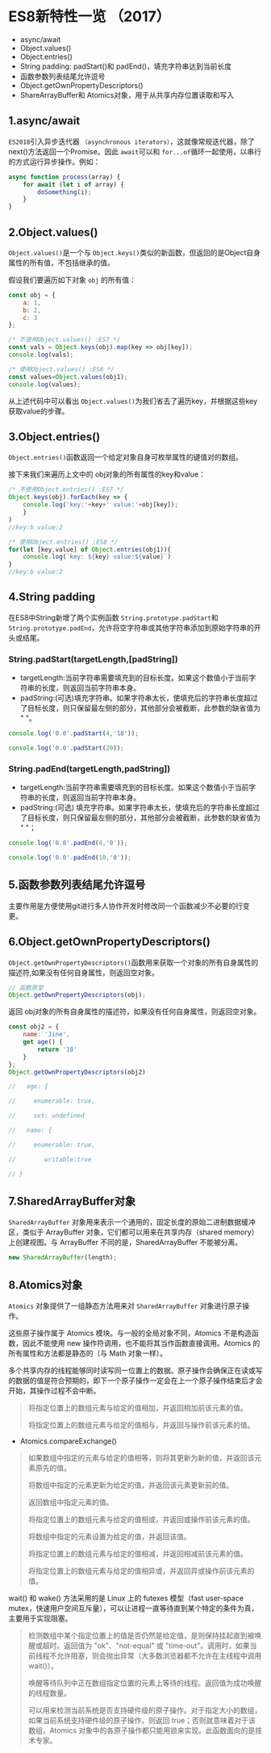 # ES8新特性一览 （2017）

- async/await
- Object.values()
- Object.entries()
- String padding: padStart()和 padEnd()，填充字符串达到当前长度
- 函数参数列表结尾允许逗号
- Object.getOwnPropertyDescriptors()
- ShareArrayBuffer和 Atomics对象，用于从共享内存位置读取和写入

## 1.async/await

`ES2018`引入异步迭代器 `（asynchronous iterators）`，这就像常规迭代器，除了 next()方法返回一个Promise。因此 `await`可以和 `for...of`循环一起使用，以串行的方式运行异步操作。例如：

````js
async function process(array) {  
    for await (let i of array) {    
        doSomething(i);  
    }
}
````

## 2.Object.values()

`Object.values()`是一个与 `Object.keys()`类似的新函数，但返回的是Object自身属性的所有值，不包括继承的值。

假设我们要遍历如下对象 `obj` 的所有值：

````js
const obj = {
    a: 1, 
    b: 2, 
    c: 3
};

/* 不使用Object.values() :ES7 */
const vals = Object.keys(obj).map(key => obj[key]);
console.log(vals);

/* 使用Object.values() :ES8 */
const values=Object.values(obj1);
console.log(values);
````
从上述代码中可以看出 `Object.values()`为我们省去了遍历key，并根据这些key获取value的步骤。

## 3.Object.entries()

`Object.entries()`函数返回一个给定对象自身可枚举属性的键值对的数组。

接下来我们来遍历上文中的 obj对象的所有属性的key和value：

````js
/* 不使用Object.entries() :ES7 */
Object.keys(obj).forEach(key => {    
    console.log('key:'+key+' value:'+obj[key]);
    }
)
//key:b value:2

/* 使用Object.entries() :ES8 */
for(let [key,value] of Object.entries(obj1)){   
    console.log(`key: ${key} value:${value}`)
}
//key:b value:2
````

## 4.String padding

在ES8中String新增了两个实例函数 `String.prototype.padStart`和 `String.prototype.padEnd`，允许将空字符串或其他字符串添加到原始字符串的开头或结尾。

### String.padStart(targetLength,[padString])

- targetLength:当前字符串需要填充到的目标长度。如果这个数值小于当前字符串的长度，则返回当前字符串本身。
- padString:(可选)填充字符串。如果字符串太长，使填充后的字符串长度超过了目标长度，则只保留最左侧的部分，其他部分会被截断，此参数的缺省值为 " "。

````js
console.log('0.0'.padStart(4,'10'));

console.log('0.0'.padStart(20));
````
### String.padEnd(targetLength,padString])

- targetLength:当前字符串需要填充到的目标长度。如果这个数值小于当前字符串的长度，则返回当前字符串本身。
- padString:(可选) 填充字符串。如果字符串太长，使填充后的字符串长度超过了目标长度，则只保留最左侧的部分，其他部分会被截断，此参数的缺省值为 " "；

````js
console.log('0.0'.padEnd(4,'0'));

console.log('0.0'.padEnd(10,'0'));
````
## 5.函数参数列表结尾允许逗号

主要作用是方便使用git进行多人协作开发时修改同一个函数减少不必要的行变更。

## 6.Object.getOwnPropertyDescriptors()

`Object.getOwnPropertyDescriptors()`函数用来获取一个对象的所有自身属性的描述符,如果没有任何自身属性，则返回空对象。

````js
// 函数原型
Object.getOwnPropertyDescriptors(obj);
````
返回 obj对象的所有自身属性的描述符，如果没有任何自身属性，则返回空对象。

````js
const obj2 = {    
    name: 'Jine',    
    get age() { 
        return '18' 
    }
};
Object.getOwnPropertyDescriptors(obj2)

//   age: {

//     enumerable: true,

//     set: undefined

//   name: {

//     enumerable: true,

//        writable:true

// }
````

## 7.SharedArrayBuffer对象

`SharedArrayBuffer` 对象用来表示一个通用的，固定长度的原始二进制数据缓冲区，类似于 ArrayBuffer 对象，它们都可以用来在共享内存（shared memory）上创建视图。与 ArrayBuffer 不同的是，SharedArrayBuffer 不能被分离。

````js
new SharedArrayBuffer(length);
````

## 8.Atomics对象

`Atomics` 对象提供了一组静态方法用来对 `SharedArrayBuffer` 对象进行原子操作。

这些原子操作属于 Atomics 模块。与一般的全局对象不同，Atomics 不是构造函数，因此不能使用 new 操作符调用，也不能将其当作函数直接调用。Atomics 的所有属性和方法都是静态的（与 Math 对象一样）。

多个共享内存的线程能够同时读写同一位置上的数据。原子操作会确保正在读或写的数据的值是符合预期的，即下一个原子操作一定会在上一个原子操作结束后才会开始，其操作过程不会中断。

> 将指定位置上的数组元素与给定的值相加，并返回相加前该元素的值。
>
>  将指定位置上的数组元素与给定的值相与，并返回与操作前该元素的值。

- Atomics.compareExchange()

> 如果数组中指定的元素与给定的值相等，则将其更新为新的值，并返回该元素原先的值。
>
>  将数组中指定的元素更新为给定的值，并返回该元素更新前的值。
>
>  返回数组中指定元素的值。
>
>  将指定位置上的数组元素与给定的值相或，并返回或操作前该元素的值。
>
>  将数组中指定的元素设置为给定的值，并返回该值。
>
>  将指定位置上的数组元素与给定的值相减，并返回相减前该元素的值。
>
>  将指定位置上的数组元素与给定的值相异或，并返回异或操作前该元素的值。

wait() 和 wake() 方法采用的是 Linux 上的 futexes 模型（fast user-space mutex，快速用户空间互斥量），可以让进程一直等待直到某个特定的条件为真，主要用于实现阻塞。

> 检测数组中某个指定位置上的值是否仍然是给定值，是则保持挂起直到被唤醒或超时。返回值为 "ok"、"not-equal" 或 "time-out"。调用时，如果当前线程不允许阻塞，则会抛出异常（大多数浏览器都不允许在主线程中调用 wait()）。
>
> 唤醒等待队列中正在数组指定位置的元素上等待的线程。返回值为成功唤醒的线程数量。
>
> 可以用来检测当前系统是否支持硬件级的原子操作。对于指定大小的数组，如果当前系统支持硬件级的原子操作，则返回 true；否则就意味着对于该数组，Atomics 对象中的各原子操作都只能用锁来实现。此函数面向的是技术专家。